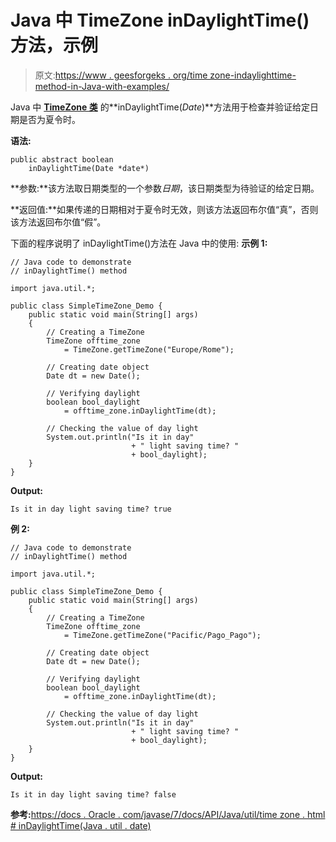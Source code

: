 # Java 中 TimeZone inDaylightTime()方法，示例

> 原文:[https://www . geesforgeks . org/time zone-indaylighttime-method-in-Java-with-examples/](https://www.geeksforgeeks.org/timezone-indaylighttime-method-in-java-with-examples/)

Java 中 **[TimeZone 类](https://www.geeksforgeeks.org/java-util-timezone-class-set-1/)** 的**inDaylightTime(*Date*)**方法用于检查并验证给定日期是否为夏令时。

**语法:**

```
public abstract boolean 
    inDaylightTime(Date *date*)
```

**参数:**该方法取日期类型的一个参数*日期*，该日期类型为待验证的给定日期。

**返回值:**如果传递的日期相对于夏令时无效，则该方法返回布尔值“真”，否则该方法返回布尔值“假”。

下面的程序说明了 inDaylightTime()方法在 Java 中的使用:
**示例 1:**

```
// Java code to demonstrate
// inDaylightTime() method

import java.util.*;

public class SimpleTimeZone_Demo {
    public static void main(String[] args)
    {
        // Creating a TimeZone
        TimeZone offtime_zone
            = TimeZone.getTimeZone("Europe/Rome");

        // Creating date object
        Date dt = new Date();

        // Verifying daylight
        boolean bool_daylight
            = offtime_zone.inDaylightTime(dt);

        // Checking the value of day light
        System.out.println("Is it in day"
                           + " light saving time? "
                           + bool_daylight);
    }
}
```

**Output:**

```
Is it in day light saving time? true

```

**例 2:**

```
// Java code to demonstrate
// inDaylightTime() method

import java.util.*;

public class SimpleTimeZone_Demo {
    public static void main(String[] args)
    {
        // Creating a TimeZone
        TimeZone offtime_zone
            = TimeZone.getTimeZone("Pacific/Pago_Pago");

        // Creating date object
        Date dt = new Date();

        // Verifying daylight
        boolean bool_daylight
            = offtime_zone.inDaylightTime(dt);

        // Checking the value of day light
        System.out.println("Is it in day"
                           + " light saving time? "
                           + bool_daylight);
    }
}
```

**Output:**

```
Is it in day light saving time? false

```

**参考:**[https://docs . Oracle . com/javase/7/docs/API/Java/util/time zone . html # inDaylightTime(Java . util . date)](https://docs.oracle.com/javase/7/docs/api/java/util/TimeZone.html#inDaylightTime(java.util.Date))